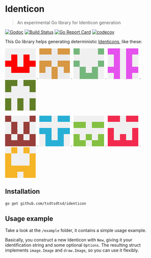 # Identicon

> An experimental Go library for Identicon generation

[![Godoc][godoc-image]][godoc-url]
[![Build Status][travis-image]][travis-url]
[![Go Report Card][grc-image]][grc-url]
[![codecov][codecov-image]][codecov-url]

This Go library helps generating deterministic [Identicons][identicon-wiki], like these:

![Example](example/images/unknown.png "Example") . ![Example](example/images/test-string.png "Example") . ![Example](example/images/Amazatron3000.png "Example") . ![Example](example/images/yay-identicons.png "Example") . ![Example](example/images/m.jackson.png "Example")

![Example](example/images/12monkeys.png "Example") . ![Example](example/images/Stan.Lee.png "Example") . ![Example](example/images/gogopher.png "Example") . ![Example](example/images/notblue.png "Example") . ![Example](example/images/test.png "Example")

## Installation

```sh
go get github.com/tsdtsdtsd/identicon
```

## Usage example

Take a look at the `/example` folder, it contains a simple usage example.

Basically, you construct a new Identicon with `New`, giving it your identification string and some optional `Options`. 
The resulting struct implements `image.Image` and `draw.Image`, so you can use it flexibly.

<!-- Markdown link & img dfn's -->
[grc-image]: https://goreportcard.com/badge/github.com/tsdtsdtsd/identicon
[grc-url]: https://goreportcard.com/report/github.com/tsdtsdtsd/identicon
[godoc-image]: https://godoc.org/github.com/tsdtsdtsd/identicon?status.svg
[godoc-url]: https://godoc.org/github.com/tsdtsdtsd/identicon
[travis-image]: https://travis-ci.org/tsdtsdtsd/identicon.svg?branch=master
[travis-url]: https://travis-ci.org/tsdtsdtsd/identicon
[codecov-image]: https://codecov.io/gh/tsdtsdtsd/identicon/branch/master/graph/badge.svg
[codecov-url]: https://codecov.io/gh/tsdtsdtsd/identicon
[identicon-wiki]: https://en.wikipedia.org/wiki/Identicon